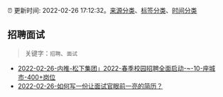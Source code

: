 :alarm_clock: 更新时间: 2022-02-26 17:12:32。[来源分类](../README.md)、[标签分类](../TAGS.md)、[时间分类](../TIMELINE.md)

## 招聘面试


> 关键字：`招聘`、`面试`



- [2022-02-26-内推-松下集团」2022-春季校园招聘全面启动-~-10-座城市-400+岗位](https://www.v2ex.com/t/836629) 
- [2022-02-26-如何写一份让面试官眼前一亮的简历？](https://toutiao.io/k/n5pmmlc) 